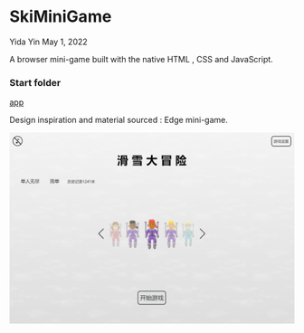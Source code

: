 # SkiMiniGame

Yida Yin May 1, 2022

A browser mini-game built with the native HTML , CSS and JavaScript.

### Start folder 

[app](./app)

Design inspiration and material sourced : Edge mini-game.

![](./resource/18180717200639.png)
